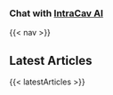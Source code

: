 <!-- MAIN -->
### Chat with [IntraCav AI](https://intracav.ai)

{{< nav >}}


## Latest Articles

{{< latestArticles >}}
